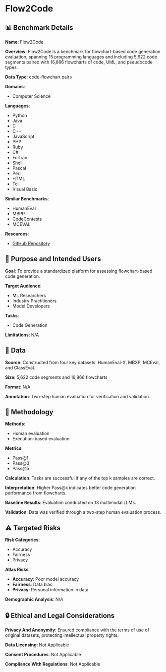 # Flow2Code

## 📊 Benchmark Details

**Name**: Flow2Code

**Overview**: Flow2Code is a benchmark for flowchart-based code generation evaluation, spanning 15 programming languages and including 5,622 code segments paired with 16,866 flowcharts of code, UML, and pseudocode types.

**Data Type**: code-flowchart pairs

**Domains**:
- Computer Science

**Languages**:
- Python
- Java
- C
- C++
- JavaScript
- PHP
- Ruby
- C#
- Fortran
- Shell
- Pascal
- Perl
- HTML
- Tcl
- Visual Basic

**Similar Benchmarks**:
- HumanEval
- MBPP
- CodeContests
- MCEVAL

**Resources**:
- [GitHub Repository](https://github.com/hml-github/Flow2Code)

## 🎯 Purpose and Intended Users

**Goal**: To provide a standardized platform for assessing flowchart-based code generation.

**Target Audience**:
- ML Researchers
- Industry Practitioners
- Model Developers

**Tasks**:
- Code Generation

**Limitations**: N/A

## 💾 Data

**Source**: Constructed from four key datasets: HumanEval-X, MBXP, MCEval, and ClassEval.

**Size**: 5,622 code segments and 16,866 flowcharts

**Format**: N/A

**Annotation**: Two-step human evaluation for verification and validation.

## 🔬 Methodology

**Methods**:
- Human evaluation
- Execution-based evaluation

**Metrics**:
- Pass@1
- Pass@3
- Pass@5

**Calculation**: Tasks are successful if any of the top k samples are correct.

**Interpretation**: Higher Pass@k indicates better code generation performance from flowcharts.

**Baseline Results**: Evaluation conducted on 13 multimodal LLMs.

**Validation**: Data was verified through a two-step human evaluation process.

## ⚠️ Targeted Risks

**Risk Categories**:
- Accuracy
- Fairness
- Privacy

**Atlas Risks**:
- **Accuracy**: Poor model accuracy
- **Fairness**: Data bias
- **Privacy**: Personal information in data

**Demographic Analysis**: N/A

## 🔒 Ethical and Legal Considerations

**Privacy And Anonymity**: Ensured compliance with the terms of use of original datasets, protecting intellectual property rights.

**Data Licensing**: Not Applicable

**Consent Procedures**: Not Applicable

**Compliance With Regulations**: Not Applicable
